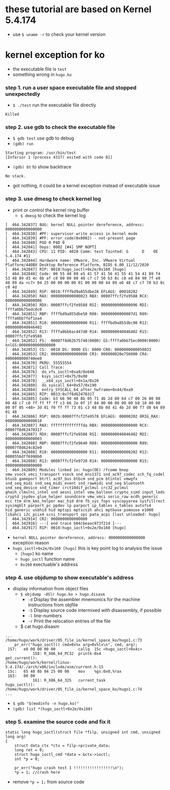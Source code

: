# these tutorial are based on Kernel 5.4.174
  - use `$ uname -r` to check your kernel version


# kernel exception for ko
- the executable file is `test`
- something wrong in `hugo.ko`

### step 1. run a user space executable file and stopped unexpectedly
- `$ ./test` run the executable file directly
````
Killed
````

### step 2. use gdb to check the executable file
- `$ gdb test` use gdb to debug
- `(gdb) run`
````
Starting program: /usr/bin/test 
[Inferior 1 (process 4317) exited with code 01]
````

- `(gdb) bt` to show backtrace
````
No stack.
````
- got nothing, it could be a kernel exception instead of executable issue

### step 3. use dmesg to check kernel log
- print or control the kernel ring buffer
  - `$ dmesg` to check the kernel log
````
[  464.342837] BUG: kernel NULL pointer dereference, address: 0000000000000000
[  464.342838] #PF: supervisor write access in kernel mode
[  464.342839] #PF: error_code(0x0002) - not-present page
[  464.342840] PGD 0 P4D 0 
[  464.342841] Oops: 0002 [#4] SMP NOPTI
[  464.342843] CPU: 11 PID: 4028 Comm: test Tainted: G      D    OE     5.4.174 #11
[  464.342844] Hardware name: VMware, Inc. VMware Virtual Platform/440BX Desktop Reference Platform, BIOS 6.00 11/12/2020
[  464.342847] RIP: 0010:hugo_ioctl+0x2e/0x160 [hugo]
[  464.342848] Code: 00 55 48 89 e5 41 57 41 56 41 55 41 54 41 89 f4 53 48 89 d3 4c 8b af c8 00 00 00 48 c7 c7 50 b3 8c c0 e8 84 90 7f e0 48 89 da <c7> 04 25 00 00 00 00 01 00 00 00 44 89 e6 48 c7 c7 78 b3 8c c0 4d
[  464.342849] RSP: 0018:ffffbd9a855dbe28 EFLAGS: 00010282
[  464.342850] RAX: 0000000000000023 RBX: 00007ffcf2fe9588 RCX: 0000000000000006
[  464.342850] RDX: 00007ffcf2fe9588 RSI: 0000000000000096 RDI: ffffa0bb75edc8c0
[  464.342851] RBP: ffffbd9a855dbe50 R08: 00000000000007d1 R09: ffffa0bb7fef1ea4
[  464.342851] R10: 0000000000000000 R11: ffffbd9a855dbc98 R12: 0000000040046402
[  464.342852] R13: ffffa0bb6ac447d0 R14: 0000000040046402 R15: 00007ffcf2fe9588
[  464.342852] FS:  00007f8d62b75740(0000) GS:ffffa0bb75ec0000(0000) knlGS:0000000000000000
[  464.342853] CS:  0010 DS: 0000 ES: 0000 CR0: 0000000080050033
[  464.342853] CR2: 0000000000000000 CR3: 000000020e756000 CR4: 0000000000740ee0
[  464.342870] PKRU: 55555554
[  464.342871] Call Trace:
[  464.342876]  do_vfs_ioctl+0xa9/0x640
[  464.342877]  ksys_ioctl+0x75/0x80
[  464.342878]  __x64_sys_ioctl+0x1a/0x20
[  464.342880]  do_syscall_64+0x57/0x190
[  464.342884]  entry_SYSCALL_64_after_hwframe+0x44/0xa9
[  464.342885] RIP: 0033:0x7f8d62470317
[  464.342885] Code: b3 66 90 48 8b 05 71 4b 2d 00 64 c7 00 26 00 00 00 48 c7 c0 ff ff ff ff c3 66 2e 0f 1f 84 00 00 00 00 00 b8 10 00 00 00 0f 05 <48> 3d 01 f0 ff ff 73 01 c3 48 8b 0d 41 4b 2d 00 f7 d8 64 89 01 48
[  464.342886] RSP: 002b:00007ffcf2fe9578 EFLAGS: 00000202 ORIG_RAX: 0000000000000010
[  464.342887] RAX: ffffffffffffffda RBX: 0000000000000000 RCX: 00007f8d62470317
[  464.342887] RDX: 00007ffcf2fe9588 RSI: 0000000040046402 RDI: 0000000000000003
[  464.342888] RBP: 00007ffcf2fe9640 R08: 0000000000000000 R09: 00007f8d624c82e0
[  464.342888] R10: 0000000000000000 R11: 0000000000000202 R12: 0000556dff6998b0
[  464.342888] R13: 00007ffcf2fe9720 R14: 0000000000000000 R15: 0000000000000000
[  464.342889] Modules linked in: hugo(OE) rfcomm bnep vmw_vsock_vmci_transport vsock snd_ens1371 snd_ac97_codec sch_fq_codel btusb gameport btrtl ac97_bus btbcm snd_pcm btintel vmwgfx snd_seq_midi snd_seq_midi_event snd_rawmidi snd_seq bluetooth snd_seq_device snd_timer crct10dif_pclmul crc32_pclmul ghash_clmulni_intel snd aesni_intel vmw_balloon crypto_simd input_leds cryptd joydev glue_helper soundcore vmw_vmci serio_raw ecdh_generic ecc ttm drm_kms_helper mac_hid drm fb_sys_fops syscopyarea sysfillrect sysimgblt parport_pc ppdev lp parport ip_tables x_tables autofs4 hid_generic usbhid hid mptspi mptscsih ahci mptbase psmouse e1000 libahci i2c_piix4 scsi_transport_spi pata_acpi [last unloaded: hugo]
[  464.342914] CR2: 0000000000000000
[  464.342916] ---[ end trace b04cbeaac073f214 ]---
[  464.342917] RIP: 0010:hugo_ioctl+0x2e/0x160 [hugo]
````
- `kernel NULL pointer dereference, address: 0000000000000000` exception reason
- `hugo_ioctl+0x2e/0x160 [hugo]` this is key point log to analysis the issue
  - `[hugo]` ko name
  - `hugo_ioctl` function name
  - `0x160` exectuable's address

### step 4. use objdump to show executable's address
- display information from object files
  - `$ objdump -dSlr hugo.ko > hugo.disasm`
    - `-d` Display the assembler mnemonics for the machine instructions from objfile
    - `-S` Display source code intermixed with disassembly, if possible
	- `-l` line-numbers
	- `-r` Print the relocation entries of the file
  - $ cat hugo.disasm
````
...
/home/hugo/work/driver/05_file_io/kernel_space_ko/hugo1.c:73
	pr_err("hugo_ioctl() cmd=0x%x arg=0x%lx\n", cmd, arg);
 157:	e8 00 00 00 00       	callq  15c <hugo_ioctl+0x4c>
			158: R_X86_64_PC32	printk-0x4
get_current():
/home/hugo/work/kernel/linux-5.4.174/./arch/x86/include/asm/current.h:15
 15c:	65 48 8b 04 25 00 00 	mov    %gs:0x0,%rax
 163:	00 00 
			161: R_X86_64_32S	current_task
hugo_ioctl():
/home/hugo/work/driver/05_file_io/kernel_space_ko/hugo1.c:74
...
````

- `$ gdb "$(modinfo -n hugo.ko)"`
- `(gdb) list *(hugo_ioctl+0x2e/0x160)`

### step 5. examine the source code and fix it
````
static long hugo_ioctl(struct file *filp, unsigned int cmd, unsigned long arg)
{
	struct data_ctx *ctx = filp->private_data;
	long ret = 0;
	struct hugo_ioctl_cmd *data = &ctx->ioctl;
	int *p = 0;
	
	pr_err("hugo crash test 1 !!!!!!!!!!!!!!!!!\n");
	*p = 1; //crash here
````
- remove `*p = 1;` from source code
